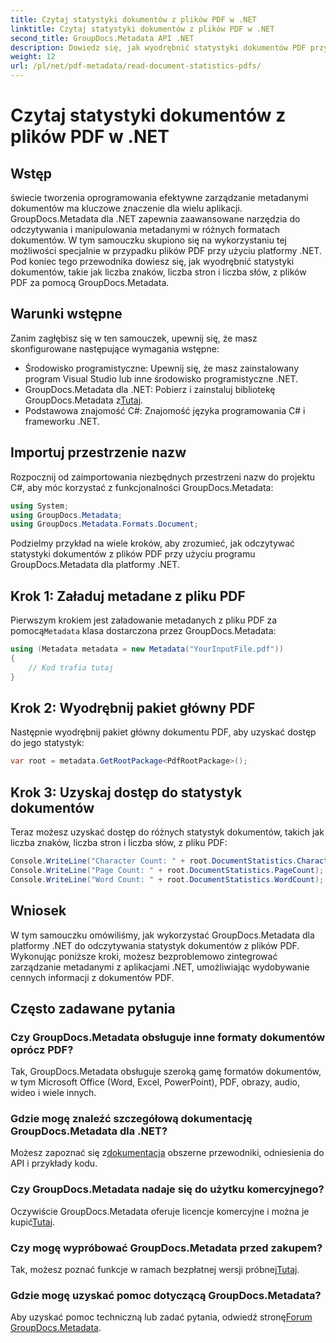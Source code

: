 ```yaml
---
title: Czytaj statystyki dokumentów z plików PDF w .NET
linktitle: Czytaj statystyki dokumentów z plików PDF w .NET
second_title: GroupDocs.Metadata API .NET
description: Dowiedz się, jak wyodrębnić statystyki dokumentów PDF przy użyciu GroupDocs.Metadata dla .NET. Bez wysiłku zwiększ swoje możliwości zarządzania dokumentami.
weight: 12
url: /pl/net/pdf-metadata/read-document-statistics-pdfs/
---
```


# Czytaj statystyki dokumentów z plików PDF w .NET

## Wstęp
świecie tworzenia oprogramowania efektywne zarządzanie metadanymi dokumentów ma kluczowe znaczenie dla wielu aplikacji. GroupDocs.Metadata dla .NET zapewnia zaawansowane narzędzia do odczytywania i manipulowania metadanymi w różnych formatach dokumentów. W tym samouczku skupiono się na wykorzystaniu tej możliwości specjalnie w przypadku plików PDF przy użyciu platformy .NET. Pod koniec tego przewodnika dowiesz się, jak wyodrębnić statystyki dokumentów, takie jak liczba znaków, liczba stron i liczba słów, z plików PDF za pomocą GroupDocs.Metadata.
## Warunki wstępne
Zanim zagłębisz się w ten samouczek, upewnij się, że masz skonfigurowane następujące wymagania wstępne:
- Środowisko programistyczne: Upewnij się, że masz zainstalowany program Visual Studio lub inne środowisko programistyczne .NET.
-  GroupDocs.Metadata dla .NET: Pobierz i zainstaluj bibliotekę GroupDocs.Metadata z[Tutaj](https://releases.groupdocs.com/metadata/net/).
- Podstawowa znajomość C#: Znajomość języka programowania C# i frameworku .NET.

## Importuj przestrzenie nazw
Rozpocznij od zaimportowania niezbędnych przestrzeni nazw do projektu C#, aby móc korzystać z funkcjonalności GroupDocs.Metadata:
```csharp
using System;
using GroupDocs.Metadata;
using GroupDocs.Metadata.Formats.Document;
```

Podzielmy przykład na wiele kroków, aby zrozumieć, jak odczytywać statystyki dokumentów z plików PDF przy użyciu programu GroupDocs.Metadata dla platformy .NET.
## Krok 1: Załaduj metadane z pliku PDF
 Pierwszym krokiem jest załadowanie metadanych z pliku PDF za pomocą`Metadata` klasa dostarczona przez GroupDocs.Metadata:
```csharp
using (Metadata metadata = new Metadata("YourInputFile.pdf"))
{
    // Kod trafia tutaj
}
```
## Krok 2: Wyodrębnij pakiet główny PDF
Następnie wyodrębnij pakiet główny dokumentu PDF, aby uzyskać dostęp do jego statystyk:
```csharp
var root = metadata.GetRootPackage<PdfRootPackage>();
```
## Krok 3: Uzyskaj dostęp do statystyk dokumentów
Teraz możesz uzyskać dostęp do różnych statystyk dokumentów, takich jak liczba znaków, liczba stron i liczba słów, z pliku PDF:
```csharp
Console.WriteLine("Character Count: " + root.DocumentStatistics.CharacterCount);
Console.WriteLine("Page Count: " + root.DocumentStatistics.PageCount);
Console.WriteLine("Word Count: " + root.DocumentStatistics.WordCount);
```

## Wniosek
W tym samouczku omówiliśmy, jak wykorzystać GroupDocs.Metadata dla platformy .NET do odczytywania statystyk dokumentów z plików PDF. Wykonując poniższe kroki, możesz bezproblemowo zintegrować zarządzanie metadanymi z aplikacjami .NET, umożliwiając wydobywanie cennych informacji z dokumentów PDF.

## Często zadawane pytania
### Czy GroupDocs.Metadata obsługuje inne formaty dokumentów oprócz PDF?
Tak, GroupDocs.Metadata obsługuje szeroką gamę formatów dokumentów, w tym Microsoft Office (Word, Excel, PowerPoint), PDF, obrazy, audio, wideo i wiele innych.
### Gdzie mogę znaleźć szczegółową dokumentację GroupDocs.Metadata dla .NET?
 Możesz zapoznać się z[dokumentacja](https://tutorials.groupdocs.com/metadata/net/) obszerne przewodniki, odniesienia do API i przykłady kodu.
### Czy GroupDocs.Metadata nadaje się do użytku komercyjnego?
 Oczywiście GroupDocs.Metadata oferuje licencje komercyjne i można je kupić[Tutaj](https://purchase.groupdocs.com/buy).
### Czy mogę wypróbować GroupDocs.Metadata przed zakupem?
 Tak, możesz poznać funkcje w ramach bezpłatnej wersji próbnej[Tutaj](https://releases.groupdocs.com/).
### Gdzie mogę uzyskać pomoc dotyczącą GroupDocs.Metadata?
 Aby uzyskać pomoc techniczną lub zadać pytania, odwiedź stronę[Forum GroupDocs.Metadata](https://forum.groupdocs.com/c/metadata/14).